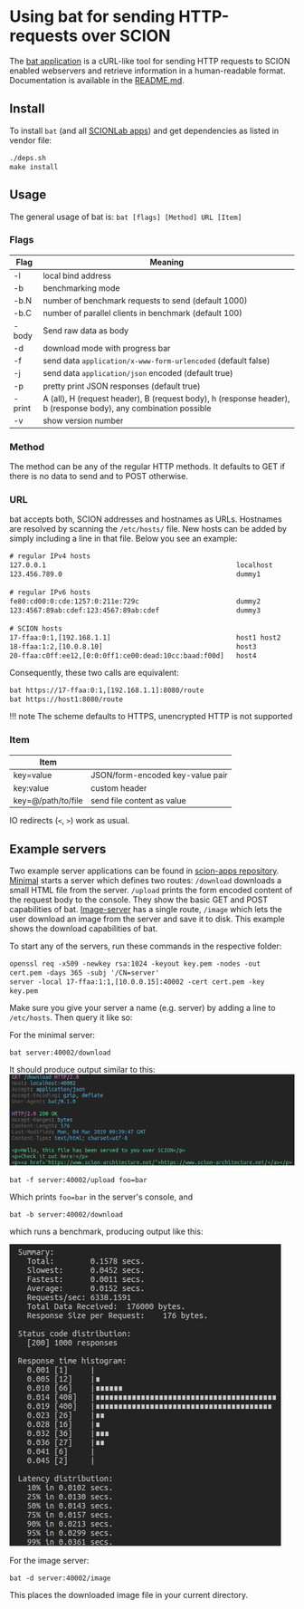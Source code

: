 
# Using bat for sending HTTP-requests over SCION

The [bat application](https://github.com/netsec-ethz/scion-apps/) is a cURL-like tool for sending HTTP requests to SCION enabled webservers and retrieve information in a human-readable format. Documentation is available in the [README.md](https://github.com/netsec-ethz/scion-apps/blob/master/bat/README.md).

## Install

To install `bat` (and all [SCIONLab apps](https://github.com/netsec-ethz/scion-apps)) and get dependencies as listed in vendor file:
```shell
./deps.sh
make install
```

## Usage

The general usage of bat is: `bat [flags] [Method] URL [Item]`

### Flags

| Flag   | Meaning                                                                                                         |
| ------ | --------------------------------------------------------------------------------------------------------------- |
| -l     | local bind address                                                                                              |
| -b     | benchmarking mode                                                                                               |
| -b.N   | number of benchmark requests to send (default 1000)                                                             |
| -b.C   | number of parallel clients in benchmark (default 100)                                                           |
| -body  | Send raw data as body                                                                                           |
| -d     | download mode with progress bar                                                                                 |
| -f     | send data `application/x-www-form-urlencoded` (default false)                                                   |
| -j     | send data `application/json` encoded (default true)                                                             |
| -p     | pretty print JSON responses (default true)                                                                      |
| -print | A (all), H (request header), B (request body), h (response header), b (response body), any combination possible |
| -v     | show version number                                                                                             |

### Method

The method can be any of the regular HTTP methods. It defaults to GET if there is no data to send and to POST otherwise.

### URL

bat accepts both, SCION addresses and hostnames as URLs. Hostnames are resolved by scanning the `/etc/hosts/` file. New hosts can be added by simply including a line in that file.
Below you see an example:

```
# regular IPv4 hosts
127.0.0.1                                               localhost
123.456.789.0                                           dummy1

# regular IPv6 hosts
fe80:cd00:0:cde:1257:0:211e:729c                        dummy2
123:4567:89ab:cdef:123:4567:89ab:cdef                   dummy3

# SCION hosts
17-ffaa:0:1,[192.168.1.1]                               host1 host2
18-ffaa:1:2,[10.0.8.10]	                                host3
20-ffaa:c0ff:ee12,[0:0:0ff1:ce00:dead:10cc:baad:f00d]   host4
```

Consequently, these two calls are equivalent:

```
bat https://17-ffaa:0:1,[192.168.1.1]:8080/route
bat https://host1:8080/route
```

!!! note
    The scheme defaults to HTTPS, unencrypted HTTP is not supported

### Item

| Item               |                                  |
| ------------------ | -------------------------------- |
| key=value          | JSON/form-encoded key-value pair |
| key:value          | custom header                    |
| key=@/path/to/file | send file content as value       |

IO redirects (`<`, `>`) work as usual.

## Example servers

Two example server applications can be found in [scion-apps repository](https://github.com/netsec-ethz/scion-apps/tree/master/lib/shttp/examples).
[Minimal](https://github.com/netsec-ethz/scion-apps/tree/master/lib/shttp/examples/minimal) starts a server which defines two routes: `/download` downloads a small HTML file from the server. `/upload` prints the form encoded content of the request body to the console. They show the basic GET and POST capabilities of bat.
[Image-server](https://github.com/netsec-ethz/scion-apps/tree/master/lib/shttp/examples/image_server) has a single route, `/image` which lets the user download an image from the server and save it to disk. This example shows the download capabilities of bat.

To start any of the servers, run these commands in the respective folder:

```shell
openssl req -x509 -newkey rsa:1024 -keyout key.pem -nodes -out cert.pem -days 365 -subj '/CN=server'
server -local 17-ffaa:1:1,[10.0.0.15]:40002 -cert cert.pem -key key.pem
```

Make sure you give your server a name (e.g. server) by adding a line to `/etc/hosts`.
Then query it like so:


For the minimal server:

```shell
bat server:40002/download
```

It should produce output similar to this:
![bat minimal server output](../images/bat_output.png)

```shell
bat -f server:40002/upload foo=bar
```

Which prints `foo=bar` in the server's console, and

```shell
bat -b server:40002/download
```

which runs a benchmark, producing output like this:

![bat benchmarking output](../images/bat_bench_output.png)


For the image server:

```shell
bat -d server:40002/image
```

This places the downloaded image file in your current directory.

